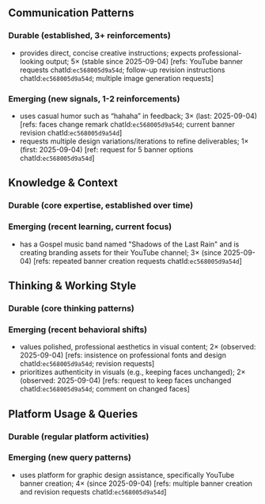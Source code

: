 ## Communication Patterns
### Durable (established, 3+ reinforcements)
- provides direct, concise creative instructions; expects professional-looking output; 5× (stable since 2025-09-04) [refs: YouTube banner requests chatId:`ec568005d9a54d`; follow-up revision instructions chatId:`ec568005d9a54d`; multiple image generation requests]

### Emerging (new signals, 1-2 reinforcements)
- uses casual humor such as “hahaha” in feedback; 3× (last: 2025-09-04) [refs: faces change remark chatId:`ec568005d9a54d`; current banner revision chatId:`ec568005d9a54d`]
- requests multiple design variations/iterations to refine deliverables; 1× (first: 2025-09-04) [ref: request for 5 banner options chatId:`ec568005d9a54d`]

## Knowledge & Context
### Durable (core expertise, established over time)

### Emerging (recent learning, current focus)
- has a Gospel music band named "Shadows of the Last Rain" and is creating branding assets for their YouTube channel; 3× (since 2025-09-04) [refs: repeated banner creation requests chatId:`ec568005d9a54d`]

## Thinking & Working Style
### Durable (core thinking patterns)

### Emerging (recent behavioral shifts)
- values polished, professional aesthetics in visual content; 2× (observed: 2025-09-04) [refs: insistence on professional fonts and design chatId:`ec568005d9a54d`; revision requests]
- prioritizes authenticity in visuals (e.g., keeping faces unchanged); 2× (observed: 2025-09-04) [refs: request to keep faces unchanged chatId:`ec568005d9a54d`; comment on changed faces]

## Platform Usage & Queries
### Durable (regular platform activities)

### Emerging (new query patterns)
- uses platform for graphic design assistance, specifically YouTube banner creation; 4× (since 2025-09-04) [refs: multiple banner creation and revision requests chatId:`ec568005d9a54d`]